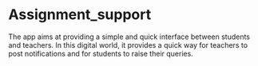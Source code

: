 Assignment_support
==================

The app aims at providing a simple and quick interface between students and teachers. In this digital world, it provides a quick way for teachers to post notifications and for students to raise their queries. 
